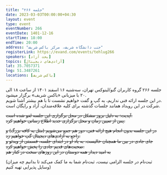 ```yaml
---
title: "جلسه ۲۶۶"
date: 2023-03-03T00:00:00+04:30
layout: event
type: event
eventNumber: 266
eventDate: 1401-12-16
startTime: 18:00
endTime: 20:00
address: "جنب دانشگاه شریف، مرکز باکس شریف"
registerLink: https://evand.com/events/tehlug266
speakers: [بحث آزاد]
topics: [آزادی‌های دیجیتال]
lat: 35.7057371
lng: 51.3487261
locations: [باکس شریف]
---
```

جلسه ۲۶۶ گروه کاربران گنو/لینوکس تهران، سه‌شنبه ۱۶ اسفند ۱۴۰۱ از ساعت ۱۸ الی ۲۰ با میزبانی «باکس شریف» برگزار میشود.  
در این جلسه ارائه فنی نداریم، به گپ و گفت خواهیم نشست تا با هم بیشتر آشنا شویم.  
شرکت در این رویداد همانند جلسات گذشته برای کلیه علاقه‌مندان، آزاد و رایگان است.  

~~آپدیت: به دلیل بروز مشکل در محل برگزاری این جلسه لغو شده است.~~  
~~پس از تعیین زمان و محل برگزاری جدید اطلاع رسانی خواهیم کرد.~~

~~در این جلسه بدون انجام هیچ ارائه فنی، دور هم جمع می‌شویم (مثل یه کافه بزرگ) و راجع به آزادی‌های دیجیتال گپ خواهیم زد.~~  
~~جای جادی در بین ما همچنان خالیست. به یاد او در ابتدای جلسه، قسمتی از ویدئو و صحبت‌های قدیم جادی را پخش خواهیم کرد.~~  
~~به امید دیدار همه دوستان در این روزهای سخت در کنار هم~~


(ثبت‌نام در جلسه الزامی نیست، ثبت‌نام شما به ما کمک می‌کند تا بدانیم چه میزان وسایل پذیرایی تهیه کنیم)

